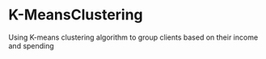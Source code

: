 # K-MeansClustering
Using K-means clustering algorithm to group clients based on their income and spending
